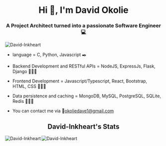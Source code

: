 <h1 align = "center">Hi 👋, I'm David Okolie</h1>
<h3 align = "center">A Project Architect turned into a passionate Software Engineer 💻</h1>

<p align="left"> <img src="https://komarev.com/ghpvc/?username=David-Inkheart&label=Profile%20views&color=0e75b6&style=flat" alt="David-Inkheart" /> </p>

* language = C, Python, Javascript :black_nib:
> 
* Backend Development and RESTful APIs = NodeJS, ExpressJs, Flask, Django 👩🏾‍💻
> 
* Frontend Development = Javascript/Typescript, React, Bootstrap, HTML, CSS 👩🏾‍💻
> 
* Data persistence and caching = MongoDB, MySQL, PostgreSQL, SQLite, Redis 👩🏾‍💻

* You can contact me via 📧okoliedave1@gmail.com

<h2 align="center"> David-Inkheart's Stats </h2>
 
<p><img align="left" src="https://github-readme-stats.vercel.app/api/top-langs?username=David-Inkheart&show_icons=true&locale=en&layout=compact" alt="David-Inkheart" /></p>

<p>&nbsp;<img align="left" src="https://github-readme-stats.vercel.app/api?username=David-Inkheart&show_icons=true&locale=en" alt="David-Inkheart" /></p>
